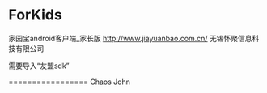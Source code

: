 ForKids
=======

家园宝android客户端_家长版
http://www.jiayuanbao.com.cn/
无锡怀聚信息科技有限公司

需要导入“友盟sdk”

=================
Chaos John
